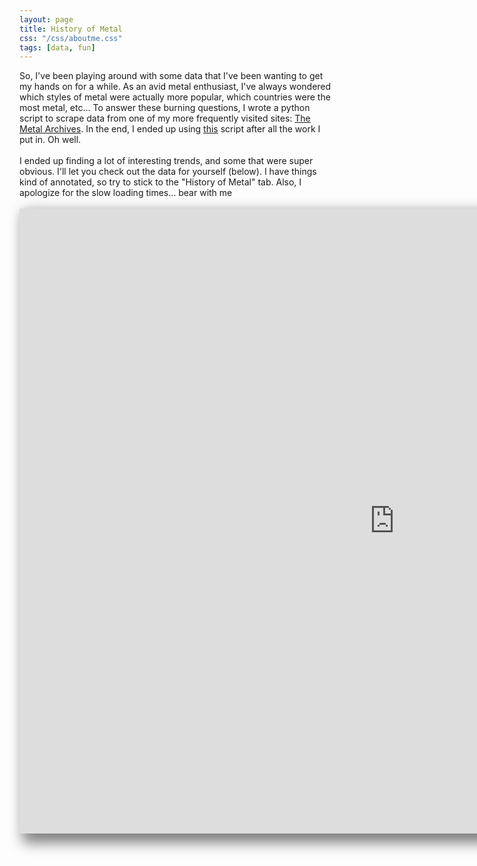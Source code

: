 ```yaml
---
layout: page
title: History of Metal
css: "/css/aboutme.css"
tags: [data, fun]
---
```


 <body>
 So, I've been playing around with some data that I've been wanting to get my hands on for a while. As an avid metal enthusiast, I've always wondered which styles of metal were actually more popular, which countries were the most metal, etc... To answer these burning questions, I wrote a python script to scrape data from one of my more frequently visited sites: <a href= "https://www.metal-archives.com/">The Metal Archives</a>. In the end, I ended up using <a href= "https://github.com/MiguelSR/metal-scraper">this</a> script after all the work I put in. Oh well. 
 <br>
 <br>
  I ended up finding a lot of interesting trends, and some that were super obvious. I'll let you check out the data for yourself (below). I have things kind of annotated, so try to stick to the "History of Metal" tab. Also, I apologize for the slow loading times... bear with me 
  <br>
  <br>
</body>

<iframe src="https://public.tableau.com/profile/nick.testa#!/vizhome/MetalData/HistoryofMetalpart1?:showVizHome=no&:embed=true" style="width:1200px; height:1000px; box-shadow:10px 10px 20px 5px gray; border-style:hidden; text-align: center" scrolling="no"></iframe>  
   
  <br>
  <br>
  <br>
 
